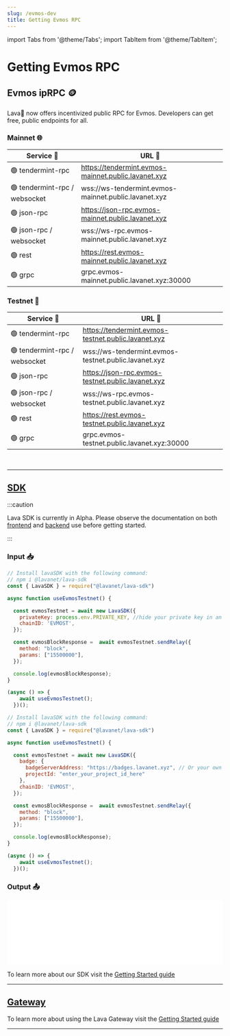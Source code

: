 ```yaml
---
slug: /evmos-dev
title: Getting Evmos RPC
---
```


import Tabs from '@theme/Tabs';
import TabItem from '@theme/TabItem';

# Getting Evmos RPC

## Evmos ipRPC 🪙
Lava🌋 now offers incentivized public RPC for Evmos. Developers can get free, public endpoints for all.

### Mainnet 🌐

| Service 🔌 | URL 🔗 |
|--------|-------|
| 🟢 tendermint-rpc | https://tendermint.evmos-mainnet.public.lavanet.xyz  |
| 🟢 tendermint-rpc / websocket | wss://ws-tendermint.evmos-mainnet.public.lavanet.xyz  |
| 🟢 json-rpc | https://json-rpc.evmos-mainnet.public.lavanet.xyz   |
| 🟢 json-rpc / websocket | wss://ws-rpc.evmos-mainnet.public.lavanet.xyz   |  
| 🟢 rest | https://rest.evmos-mainnet.public.lavanet.xyz   |
| 🟢 grpc | grpc.evmos-mainnet.public.lavanet.xyz:30000 |

### Testnet 🧪

| Service 🔌 | URL 🔗 |
|--------|-------|
| 🟢 tendermint-rpc | https://tendermint.evmos-testnet.public.lavanet.xyz  |
| 🟢 tendermint-rpc / websocket | wss://ws-tendermint.evmos-testnet.public.lavanet.xyz  |
| 🟢 json-rpc | https://json-rpc.evmos-testnet.public.lavanet.xyz   |
| 🟢 json-rpc / websocket | wss://ws-rpc.evmos-testnet.public.lavanet.xyz   |  
| 🟢 rest | https://rest.evmos-testnet.public.lavanet.xyz   |
| 🟢 grpc | grpc.evmos-testnet.public.lavanet.xyz:30000 |

<br />
<hr />

## [SDK](https://github.com/lavanet/lava-sdk)

:::caution 

Lava SDK is currently in Alpha. Please observe the documentation on both [frontend](https://docs.lavanet.xyz/sdk-frontend?utm_source=getting-evmos-rpc&utm_medium=docs&utm_campaign=docs-to-docs) and [backend](https://docs.lavanet.xyz/sdk-backend?utm_source=getting-evmos-rpc&utm_medium=docs&utm_campaign=docs-to-docs) use before getting started.

:::


### Input 📥

<Tabs>
<TabItem value="backend" label="BackEnd">

```jsx
// Install lavaSDK with the following command:
// npm i @lavanet/lava-sdk
const { LavaSDK } = require("@lavanet/lava-sdk")

async function useEvmosTestnet() {

  const evmosTestnet = await new LavaSDK({
    privateKey: process.env.PRIVATE_KEY, //hide your private key in an environmental variable
    chainID: 'EVMOST',
  });

  const evmosBlockResponse =  await evmosTestnet.sendRelay({
    method: "block",
    params: ["15500000"],
  });

  console.log(evmosBlockResponse);
}

(async () => {
    await useEvmosTestnet();
  })();
```
</TabItem>
<TabItem value="frontend" label="FrontEnd">

```jsx
// Install lavaSDK with the following command:
// npm i @lavanet/lava-sdk
const { LavaSDK } = require("@lavanet/lava-sdk")

async function useEvmosTestnet() {

  const evmosTestnet = await new LavaSDK({
    badge: {
      badgeServerAddress: "https://badges.lavanet.xyz", // Or your own Badge-Server URL 
      projectId: "enter_your_project_id_here" 
    },
    chainID: 'EVMOST',
  });

  const evmosBlockResponse =  await evmosTestnet.sendRelay({
    method: "block",
    params: ["15500000"],
  });

  console.log(evmosBlockResponse);
}

(async () => {
    await useEvmosTestnet();
  })();
```

</TabItem>
</Tabs>

### Output 📤

<iframe width="100%" src="/img/chains/evmos_call.webm" frameborder="0" allow="autoplay; encrypted-media; gyroscope; picture-in-picture" allowfullscreen></iframe>

To learn more about our SDK visit the [Getting Started guide](https://docs.lavanet.xyz/sdk-getting-started?utm_source=getting-evmos-rpc&utm_medium=docs&utm_campaign=docs-to-docs)

<hr />

## [Gateway](https://gateway.lavanet.xyz/?utm_source=evmos-dev&utm_medium=docs&utm_campaign=docs-to-gateway)

To learn more about using the Lava Gateway visit the [Getting Started guide](https://docs.lavanet.xyz/gateway-getting-started?utm_source=evmos-dev&utm_medium=docs&utm_campaign=docs-to-docs)

<hr />
<br />